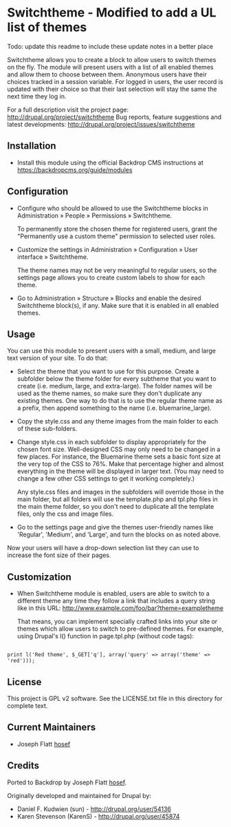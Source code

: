 Switchtheme - Modified to add a UL list of themes
===========

Todo: update this readme to include these update 
notes in a better place

Switchtheme allows you to create a block to allow users to switch themes on the
fly.  The module will present users with a list of all enabled themes and allow
them to choose between them. Anonymous users have their choices tracked in a
session variable.  For logged in users, the user record is updated with their
choice so that their last selection will stay the same the next time they log in. 

For a full description visit the project page:
  http://drupal.org/project/switchtheme
Bug reports, feature suggestions and latest developments:
  http://drupal.org/project/issues/switchtheme

Installation
------------
- Install this module using the official Backdrop CMS instructions at
https://backdropcms.org/guide/modules

Configuration
-------------

* Configure who should be allowed to use the Switchtheme blocks in
  Administration » People » Permissions » Switchtheme.

  To permanently store the chosen theme for registered users, grant the
  "Permanently use a custom theme" permission to selected user roles.

* Customize the settings in Administration » Configuration » User interface »
  Switchtheme.

  The theme names may not be very meaningful to regular users, so the settings
  page allows you to create custom labels to show for each theme.

* Go to Administration » Structure » Blocks and enable the desired Switchtheme
  block(s), if any. Make sure that it is enabled in all enabled themes.


Usage
-----

You can use this module to present users with a small, medium, and large text
version of your site.  To do that:

* Select the theme that you want to use for this purpose.  Create a subfolder
  below the theme folder for every subtheme that you want to create (i.e.
  medium, large, and extra-large).  The folder names will be used as the theme
  names, so make sure they don't duplicate any existing themes.  One way to do
  that is to use the regular theme name as a prefix, then append something to
  the name (i.e. bluemarine_large).

* Copy the style.css and any theme images from the main folder to each of these
  sub-folders.

* Change style.css in each subfolder to display appropriately for the chosen
  font size.  Well-designed CSS may only need to be changed in a few places.
  For instance, the Bluemarine theme sets a basic font size at the very top of
  the CSS to 76%.  Make that percentage higher and almost everything in the
  theme will be displayed in larger text.  (You may need to change a few other
  CSS settings to get it working completely.)

  Any style.css files and images in the subfolders will override those in the
  main folder, but all folders will use the template.php and tpl.php files in
  the main theme folder, so you don't need to duplicate all the template files,
  only the css and image files.

* Go to the settings page and give the themes user-friendly names like
  'Regular', 'Medium', and 'Large', and turn the blocks on as noted above.

Now your users will have a drop-down selection list they can use to increase
the font size of their pages.


Customization
-------------

* When Switchtheme module is enabled, users are able to switch to a different
  theme any time they follow a link that includes a query string like in this
  URL: http://www.example.com/foo/bar?theme=exampletheme

  That means, you can implement specially crafted links into your site or themes
  which allow users to switch to pre-defined themes.  For example, using
  Drupal's l() function in page.tpl.php (without code tags):
<code>
print l('Red theme', $_GET['q'], array('query' => array('theme' => 'red'))); 
</code>

License
-------
This project is GPL v2 software. See the LICENSE.txt file in this directory for
complete text.

Current Maintainers
-------------------
- Joseph Flatt [hosef](https://github.com/hosef)

Credits
-------
Ported to Backdrop by Joseph Flatt [hosef](https://github.com/hosef).

Originally developed and maintained for Drupal by:
* Daniel F. Kudwien (sun) - http://drupal.org/user/54136
* Karen Stevenson (KarenS) - http://drupal.org/user/45874
